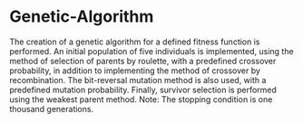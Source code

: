 # Genetic-Algorithm
The creation of a genetic algorithm for a defined fitness function is performed. An initial population of five individuals is implemented, using the method of selection of parents by roulette, with a predefined crossover probability, in addition to implementing the method of crossover by recombination. The bit-reversal mutation method is also used, with a predefined mutation probability. Finally, survivor selection is performed using the weakest parent method. Note: The stopping condition is one thousand generations.
